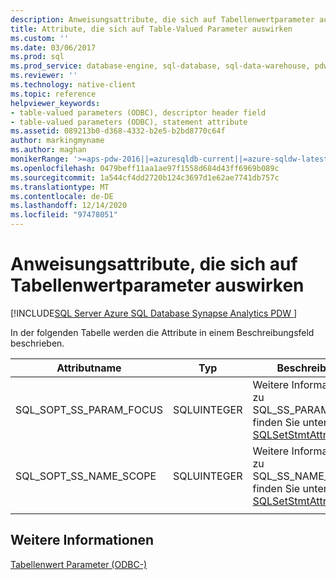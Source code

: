 ```yaml
---
description: Anweisungsattribute, die sich auf Tabellenwertparameter auswirken
title: Attribute, die sich auf Table-Valued Parameter auswirken
ms.custom: ''
ms.date: 03/06/2017
ms.prod: sql
ms.prod_service: database-engine, sql-database, sql-data-warehouse, pdw
ms.reviewer: ''
ms.technology: native-client
ms.topic: reference
helpviewer_keywords:
- table-valued parameters (ODBC), descriptor header field
- table-valued parameters (ODBC), statement attribute
ms.assetid: 089213b0-d368-4332-b2e5-b2bd8770c64f
author: markingmyname
ms.author: maghan
monikerRange: '>=aps-pdw-2016||=azuresqldb-current||=azure-sqldw-latest||>=sql-server-2016||>=sql-server-linux-2017||=azuresqldb-mi-current'
ms.openlocfilehash: 0479beff11aa1ae97f1558d684d43ff6969b089c
ms.sourcegitcommit: 1a544cf4dd2720b124c3697d1e62ae7741db757c
ms.translationtype: MT
ms.contentlocale: de-DE
ms.lasthandoff: 12/14/2020
ms.locfileid: "97478051"
---
```

# <a name="statement-attributes-that-affect-table-valued-parameters"></a>Anweisungsattribute, die sich auf Tabellenwertparameter auswirken
[!INCLUDE[SQL Server Azure SQL Database Synapse Analytics PDW ](../../includes/applies-to-version/sql-asdb-asdbmi-asa-pdw.md)]

  In der folgenden Tabelle werden die Attribute in einem Beschreibungsfeld beschrieben.  
  
|Attributname|Typ|Beschreibung|  
|--------------------|----------|-----------------|  
|SQL_SOPT_SS_PARAM_FOCUS|SQLUINTEGER|Weitere Informationen zu SQL_SS_PARAM_FOCUS finden Sie unter [SQLSetStmtAttr](../../relational-databases/native-client-odbc-api/sqlsetstmtattr.md).|  
|SQL_SOPT_SS_NAME_SCOPE|SQLUINTEGER|Weitere Informationen zu SQL_SS_NAME_SCOPE finden Sie unter [SQLSetStmtAttr](../../relational-databases/native-client-odbc-api/sqlsetstmtattr.md).|  
||||

## <a name="see-also"></a>Weitere Informationen  
 [Tabellenwert Parameter &#40;ODBC-&#41;](../../relational-databases/native-client-odbc-table-valued-parameters/table-valued-parameters-odbc.md)  
  
  
